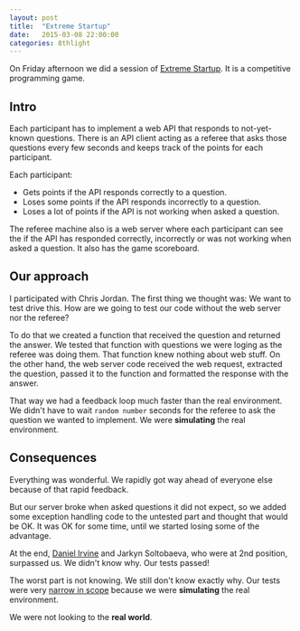 ```yaml
---
layout: post
title:  "Extreme Startup"
date:   2015-03-08 22:00:00
categories: 8thlight
---
```

On Friday afternoon we did a session of [Extreme Startup][xs]. It is a competitive programming game.

[xs]: https://github.com/rchatley/extreme_startup

Intro
-----

Each participant has to implement a web API that responds to not-yet-known questions.
There is an API client acting as a referee that asks those questions every few seconds and keeps track of the points for each participant.

Each participant:

- Gets points if the API responds correctly to a question.
- Loses some points if the API responds incorrectly to a question.
- Loses a lot of points if the API is not working when asked a question.

The referee machine also is a web server where each participant can see the if the API has responded correctly, incorrectly or was not working when asked a question. It also has the game scoreboard.

Our approach
------------

I participated with Chris Jordan.
The first thing we thought was: We want to test drive this. How are we going to test our code without the web server nor the referee?

To do that we created a function that received the question and returned the answer.
We tested that function with questions we were loging as the referee was doing them.
That function knew nothing about web stuff.
On the other hand, the web server code received the web request, extracted the question, passed it to the function and formatted the response with the answer.

That way we had a feedback loop much faster than the real environment. We didn't have to wait `random number` seconds for the referee to ask the question we wanted to implement. We were **simulating** the real environment. 

Consequences
------------

Everything was wonderful. We rapidly got way ahead of everyone else because of that rapid feedback.

But our server broke when asked questions it did not expect, so we added some exception handling code to the untested part and thought that would be OK. It was OK for some time, until we started losing some of the advantage.

At the end, [Daniel Irvine][di] and Jarkyn Soltobaeva, who were at 2nd position, surpassed us.
We didn't know why. Our tests passed! 

[di]: http://www.dirv.me/

The worst part is not knowing. We still don't know exactly why. Our tests were very [narrow in scope][testscope] because we were **simulating** the real environment.

We were not looking to the **real world**. 

[testscope]: https://www.facebook.com/notes/kent-beck/making-making-manifesto/857477870951745

